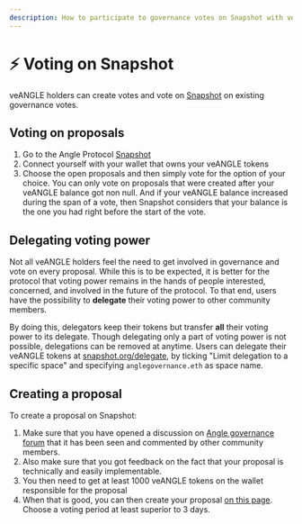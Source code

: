 ```yaml
---
description: How to participate to governance votes on Snapshot with veANGLE tokens
---
```


# ⚡ Voting on Snapshot

veANGLE holders can create votes and vote on [Snapshot](https://snapshot.org/#/anglegovernance.eth) on existing governance votes.

## Voting on proposals

1. Go to the Angle Protocol [Snapshot](https://snapshot.org/#/anglegovernance.eth)
2. Connect yourself with your wallet that owns your veANGLE tokens
3. Choose the open proposals and then simply vote for the option of your choice. You can only vote on proposals that were created after your veANGLE balance got non null. And if your veANGLE balance increased during the span of a vote, then Snapshot considers that your balance is the one you had right before the start of the vote.

## Delegating voting power

Not all veANGLE holders feel the need to get involved in governance and vote on every proposal. While this is to be expected, it is better for the protocol that voting power remains in the hands of people interested, concerned, and involved in the future of the protocol. To that end, users have the possibility to **delegate** their voting power to other community members.

By doing this, delegators keep their tokens but transfer **all** their voting power to its delegate. Though delegating only a part of voting power is not possible, delegations can be removed at anytime. Users can delegate their veANGLE tokens at [snapshot.org/delegate](https://snapshot.org/#/delegate), by ticking "Limit delegation to a specific space" and specifying `anglegovernance.eth` as space name.

## Creating a proposal

To create a proposal on Snapshot:

1. Make sure that you have opened a discussion on [Angle governance forum](https://gov.angle.money) that it has been seen and commented by other community members.
2. Also make sure that you got feedback on the fact that your proposal is technically and easily implementable.
3. You then need to get at least 1000 veANGLE tokens on the wallet responsible for the proposal
4. When that is good, you can then create your proposal [on this page](https://snapshot.org/#/anglegovernance.eth). Choose a voting period at least superior to 3 days.
